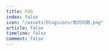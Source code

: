 ```yaml
---
title: FAQ
index: false
icon: "/assets/blogicons/常问问题.png"
article: false
timeline: false
comment: false
---
```


<div class="catalog-display-container">
  <Catalog hideHeading />
</div>
